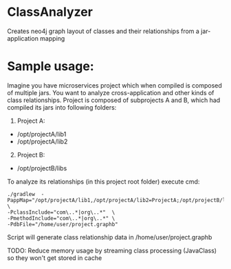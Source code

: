 # ClassAnalyzer
Creates neo4j graph layout of classes and their relationships from a jar-application mapping

# Sample usage:
Imagine you have microservices project which when compiled is composed of
multiple jars. You want to analyze cross-application and other kinds of 
class relationships. Project is composed of subprojects A and B, which had 
compiled its jars into following folders:
1. Project A:
- /opt/projectA/lib1
- /opt/projectA/lib2
2. Project B:
- /opt/projectB/libs

To analyze its relationships (in this project root folder) execute cmd:

    ./gradlew  -PappMap="/opt/projectA/lib1,/opt/projectA/lib2=ProjectA;/opt/projectB/libs=ProjectB" \
    -PclassInclude="com\..*|org\..*"  \ 
    -PmethodInclude="com\..*|org\..*" \
    -PdbFile="/home/user/project.graphb"

Script will generate class relationship data in /home/user/project.graphb

TODO:
Reduce memory usage by streaming class processing (JavaClass) so they won't get stored in cache